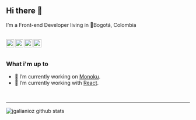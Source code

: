 ## Hi there 👋

I’m a Front-end Developer living in 📍Bogotá, Colombia

<br>

<a href="https://twitter.com/jgalianoz">
  <img align="left" alt="Manuel Galindez Twitter" width="22px" src="https://icongr.am/fontawesome/twitter.svg?size=128&color=707070" />
</a>

<a href="https://www.instagram.com/jgalianoz/">
  <img align="left" alt="Manuel Galindez Instagram" width="22px" src="https://icongr.am/fontawesome/instagram.svg?size=128&color=707070" />
</a>

<a href="https://medium.com/@jgalianoz">
  <img align="left" alt="Manuel Galindez Medium" width="22px" src="https://icongr.am/fontawesome/medium.svg?size=128&color=707070" />
</a>

<a href="https://www.linkedin.com/in/jgalianoz/">
  <img align="left" alt="Manuel Galindez Linkedin" width="22px" src="https://icongr.am/fontawesome/linkedin.svg?size=128&color=707070" />
</a>

<br/>

<br/>

### What i'm up to

- 🔭 I’m currently working on [Monoku](https://monoku.com).
- 🌱 I’m currently working with [React](https://reactjs.org).

<br />

---

![jgalianioz github stats](https://github-readme-stats.vercel.app/api?username=jgalianoz&show_icons=true&hide_border=true)
